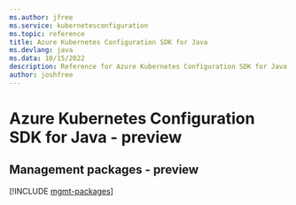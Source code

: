 ```yaml
---
ms.author: jfree
ms.service: kubernetesconfiguration
ms.topic: reference
title: Azure Kubernetes Configuration SDK for Java
ms.devlang: java
ms.data: 10/15/2022
description: Reference for Azure Kubernetes Configuration SDK for Java
author: joshfree
---
```

# Azure Kubernetes Configuration SDK for Java - preview

## Management packages - preview
[!INCLUDE [mgmt-packages](kubernetes-configuration-mgmt-index.md)]